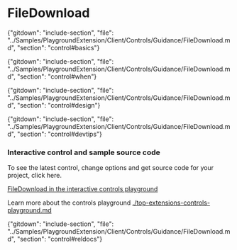 ﻿# FileDownload

{"gitdown": "include-section", "file": "../Samples/PlaygroundExtension/Client/Controls/Guidance/FileDownload.md", "section": "control#basics"}

<!-- TODO get an IMAGE to embed here -->

<!-- TODO get an SAMPLE CODE to embed here -->

{"gitdown": "include-section", "file": "../Samples/PlaygroundExtension/Client/Controls/Guidance/FileDownload.md", "section": "control#when"}

{"gitdown": "include-section", "file": "../Samples/PlaygroundExtension/Client/Controls/Guidance/FileDownload.md", "section": "control#design"}

{"gitdown": "include-section", "file": "../Samples/PlaygroundExtension/Client/Controls/Guidance/FileDownload.md", "section": "control#devtips"}

### Interactive control and sample source code
To see the latest control, change options and get source code for your project, click here.

<a href="https://ms.portal.azure.com/?Microsoft_Azure_Playground=true#blade/Microsoft_Azure_Playground/ControlsIndexBlade/FileDownloadPlayground" target="_blank">FileDownload in the interactive controls playground</a>

Learn more about the controls playground [./top-extensions-controls-playground.md](./top-extensions-controls-playground.md)


{"gitdown": "include-section", "file": "../Samples/PlaygroundExtension/Client/Controls/Guidance/FileDownload.md", "section": "control#reldocs"}
